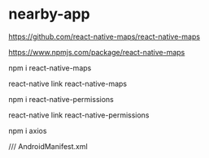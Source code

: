 # nearby-app

https://github.com/react-native-maps/react-native-maps

https://www.npmjs.com/package/react-native-maps

npm i react-native-maps

react-native link react-native-maps

npm i react-native-permissions

react-native link react-native-permissions

npm i axios

/// AndroidManifest.xml

<uses-permission android:name="android.permission.SYSTEM_ALERT_WINDOW"/>
<uses-permission android:name="android.permission.ACCESS_COURSE_LOCATION"/>
<uses-permission android:name="android.permission.ACCESS_FINE_LOCATION" />


<meta-data android:name="com.google.android.geo.API_KEY" android:value="AIzaSyB-yXvrMgpIvbxBsHYUYX7xcCcew28lTio"/>
